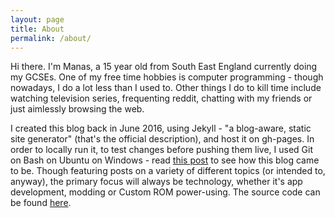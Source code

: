 ```yaml
---
layout: page
title: About
permalink: /about/
---
```

<style>
#about {
    pointer-events: none;
    cursor: default;
    font-weight: bold;
}
p:last-child {
  margin-bottom: 0;
}
h1:first-child {
  margin-top: 0;
}
</style>

Hi there. I'm Manas, a 15 year old from South East England currently doing my GCSEs. One of my free time hobbies is computer programming - though nowadays, I do a lot less than I used to. Other things I do to kill time include watching television series, frequenting reddit, chatting with my friends or just aimlessly browsing the web.

I created this blog back in June 2016, using Jekyll - "a blog-aware, static site generator" (that's the official description), and host it on gh-pages. In order to locally run it, to test changes before pushing them live, I used Git on Bash on Ubuntu on Windows - read [this post](/general/2016/06/18/hello-jekyll.html) to see how this blog came to be. Though featuring posts on a variety of different topics (or intended to, anyway), the primary focus will always be technology, whether it's app development, modding or Custom ROM power-using. The source code can be found [here](https://github.com/manasrawat/manasrawat.github.io).
